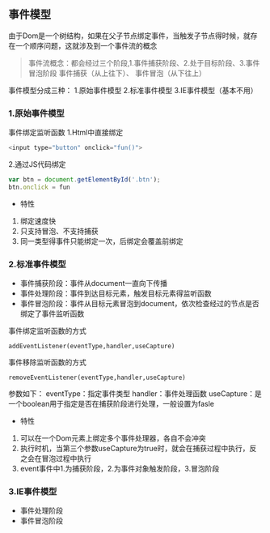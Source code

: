 ## 事件模型
由于Dom是一个树结构，如果在父子节点绑定事件，当触发子节点得时候，就存在一个顺序问题，这就涉及到一个事件流的概念
> 事件流概念：都会经过三个阶段,1.事件捕获阶段、2.处于目标阶段、3.事件冒泡阶段
事件捕获（从上往下）、 事件冒泡（从下往上）

事件模型分成三种：
1.原始事件模型
2.标准事件模型
3.IE事件模型（基本不用）

### 1.原始事件模型
事件绑定监听函数
1.Html中直接绑定
```js
<input type="button" onclick="fun()">
```
2.通过JS代码绑定
```js
var btn = document.getElementById('.btn');
btn.onclick = fun
```
- 特性
1. 绑定速度快
2. 只支持冒泡、不支持捕获
3. 同一类型得事件只能绑定一次，后绑定会覆盖前绑定

### 2.标准事件模型
- 事件捕获阶段：事件从document一直向下传播
- 事件处理阶段：事件到达目标元素，触发目标元素得监听函数
- 事件冒泡阶段：事件从目标元素冒泡到document，依次检查经过的节点是否绑定了事件监听函数

事件绑定监听函数的方式
```
addEventListener(eventType,handler,useCapture)
```
事件移除监听函数的方式
```
removeEventListener(eventType,handler,useCapture)
```
参数如下：
eventType：指定事件类型
handler：事件处理函数
useCapture：是一个boolean用于指定是否在捕获阶段进行处理，一般设置为fasle

- 特性
1. 可以在一个Dom元素上绑定多个事件处理器，各自不会冲突
2. 执行时机，当第三个参数useCapture为true时，就会在捕获过程中执行，反之会在冒泡过程中执行
3. event事件中1.为捕获阶段，2.为事件对象触发阶段，3.冒泡阶段


### 3.IE事件模型
- 事件处理阶段
- 事件冒泡阶段
